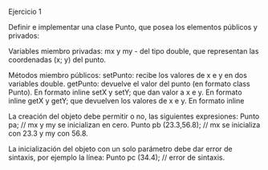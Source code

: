 Ejercicio 1

Definir e implementar una clase Punto, que posea los elementos públicos y privados:

Variables miembro privadas:
    mx y my - del tipo double, que representan las coordenadas (x; y) del punto.

Métodos miembro públicos:
    setPunto: recibe los valores de x e y en dos variables double.
    getPunto: devuelve el valor del punto (en formato class Punto). En formato inline
    setX y setY; que dan valor a x e y. En formato inline
    getX y getY; que devuelven los valores de x e y. En formato inline

La creación del objeto debe permitir o no, las siguientes expresiones:
Punto pa; // mx y my se inicializan en cero.
Punto pb (23.3,56.8); // mx se inicializa con 23.3 y my con 56.8.

La inicialización del objeto con un solo parámetro debe dar error de sintaxis, por ejemplo la línea:
    Punto pc (34.4); // error de sintaxis.